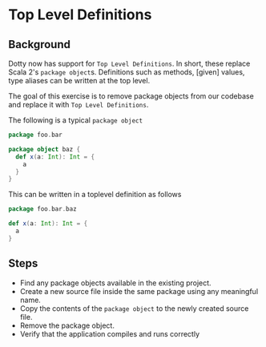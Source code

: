 # Top Level Definitions

## Background

Dotty now has support for `Top Level Definitions`. In short, these replace Scala
2's `package object`s. Definitions such as methods, [given] values, type aliases
can be written at the top level.

The goal of this exercise is to remove package objects from our codebase and
replace it with `Top Level Definitions`.

The following is a typical `package object`

```scala
package foo.bar

package object baz {
  def x(a: Int): Int = {
    a
  }
}
```

This can be written in a toplevel definition as follows

```scala
package foo.bar.baz

def x(a: Int): Int = {
  a
}
```

## Steps

- Find any package objects available in the existing project.
- Create a new source file inside the same package using any meaningful name.
- Copy the contents of the `package object` to the newly created source file.
- Remove the package object.
- Verify that the application compiles and runs correctly